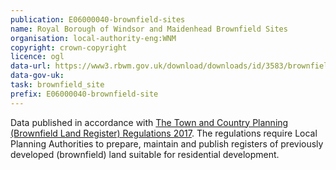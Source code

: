```yaml
---
publication: E06000040-brownfield-sites
name: Royal Borough of Windsor and Maidenhead Brownfield Sites
organisation: local-authority-eng:WNM
copyright: crown-copyright
licence: ogl
data-url: https://www3.rbwm.gov.uk/download/downloads/id/3583/brownfield_register.csv
data-gov-uk: 
task: brownfield_site
prefix: E06000040-brownfield-site
---
```


Data published in accordance with [The Town and Country Planning (Brownfield Land Register) Regulations 2017](http://www.legislation.gov.uk/uksi/2017/403/contents/made).
The regulations require Local Planning Authorities to prepare, maintain and publish registers of previously developed (brownfield) land suitable for residential development.


